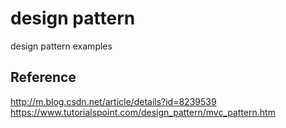 # design pattern
design pattern examples

## Reference
http://m.blog.csdn.net/article/details?id=8239539
https://www.tutorialspoint.com/design_pattern/mvc_pattern.htm